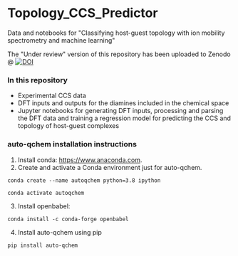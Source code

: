 # Topology_CCS_Predictor
Data and notebooks for "Classifying host-guest topology with ion mobility spectrometry and machine learning"

The "Under review" version of this repository has been uploaded to Zenodo @ [![DOI](https://zenodo.org/badge/956613146.svg)](https://doi.org/10.5281/zenodo.15211371)

### In this repository
- Experimental CCS data
- DFT inputs and outputs for the diamines included in the chemical space
- Jupyter notebooks for generating DFT inputs, processing and parsing the DFT data and training a regression model for predicting the CCS and topology of host-guest complexes 

### auto-qchem installation instructions

1. Install conda: https://www.anaconda.com.
2. Create and activate a Conda environment just for auto-qchem.
```
conda create --name autoqchem python=3.8 ipython

conda activate autoqchem
 ```
3. Install openbabel:
 ```
conda install -c conda-forge openbabel
 ```
4. Install auto-qchem using pip
 ```
pip install auto-qchem
 ```
